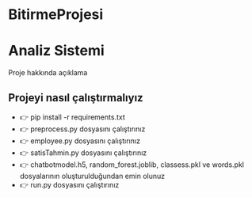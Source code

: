 # BitirmeProjesi

# Analiz Sistemi

Proje hakkında açıklama

## Projeyi nasıl çalıştırmalıyız
- 👉 pip install -r requirements.txt 
- 👉 preprocess.py dosyasını çalıştırınız
- 👉 employee.py dosyasını çalıştırınız
- 👉 satisTahmin.py dosyasını çalıştırınız
- 👉 chatbotmodel.h5, random_forest.joblib, classess.pkl ve words.pkl dosyalarının oluşturulduğundan emin olunuz
- 👉 run.py dosyasını çalıştırınız

<br />

